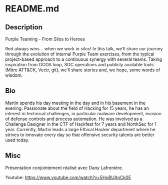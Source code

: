 # README.md

## Description

Purple Teaming - From Silos to Heroes

Red always wins… when we work in silos! In this talk, we’ll share our journey through the evolution of internal Purple Team exercises, from the typical project-based approach to a continuous synergy with several teams. Taking inspiration from OODA loop, SOC operations and publicly available tools (Mitre ATT&CK, Vectr, git), we’ll share stories and, we hope, some words of wisdom.

## Bio

Martin spends his day meeting in the day and in his basement in the evening. Passionate about the field of Hacking for 15 years, he has an interest in technical challenges, in particular malware development, evasion of defense controls and process automation. He was involved as a Challenge Designer in the CTF of Hackfest for 7 years and NorthSec for 1 year. Currently, Martin leads a large Ethical Hacker department where he strives to innovate every day so that offensive security talents are better used today.

## Misc

Présentation conjointement réalisé avec Dany Lafrenière.

Youtube: https://www.youtube.com/watch?v=5HuBUAnCk0E